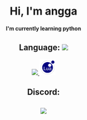 <h1 align="center"> Hi, I'm angga</h1>

<h4 align="center">I'm currently learning python</h4>

<h2 align="center"> Language: <img src = "https://media2.giphy.com/media/QssGEmpkyEOhBCb7e1/giphy.gif?cid=ecf05e47a0n3gi1bfqntqmob8g9aid1oyj2wr3ds3mg700bl&rid=giphy.gif" width = 32px></h2>

<p align="center">
  <a href= https://github.com/anggamaulani?tab=repositories&q=&type=&language=python&sort=><img width ='42px' src ='https://raw.githubusercontent.com/rahulbanerjee26/githubAboutMeGenerator/main/icons/python.svg'>
  <a href= https://github.com/anggamaulani?tab=repositories&q=&type=&language=lua&sort=><img width ='42px' src ='https://raw.githubusercontent.com/github/explore/80688e429a7d4ef2fca1e82350fe8e3517d3494d/topics/lua/lua.png'></a>
</p>


<h2 align="center"> Discord: <br><br><img src="https://discord.c99.nl/widget/theme-1/647262308342693888.png"></h2>

